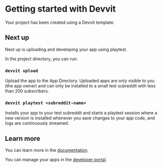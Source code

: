 # Getting started with Devvit

Your project has been created using a Devvit template.

## Next up

Next up is uploading and developing your app using playtest.

In the project directory, you can run:

### `devvit upload`

Upload the app to the App Directory. Uploaded apps are only visible to you (the app owner) and can only be installed to a small test subreddit with less than 200 subscribers.

### `devvit playtest <subreddit-name>`

Installs your app to your test subreddit and starts a playtest session where a new version is installed whenever you save changes to your app code, and logs are continuously streamed.

## Learn more

You can learn more in the [documentation](https://developers.reddit.com/docs/).

You can manage your apps in the [developer portal](https://developers.reddit.com/my/apps).

